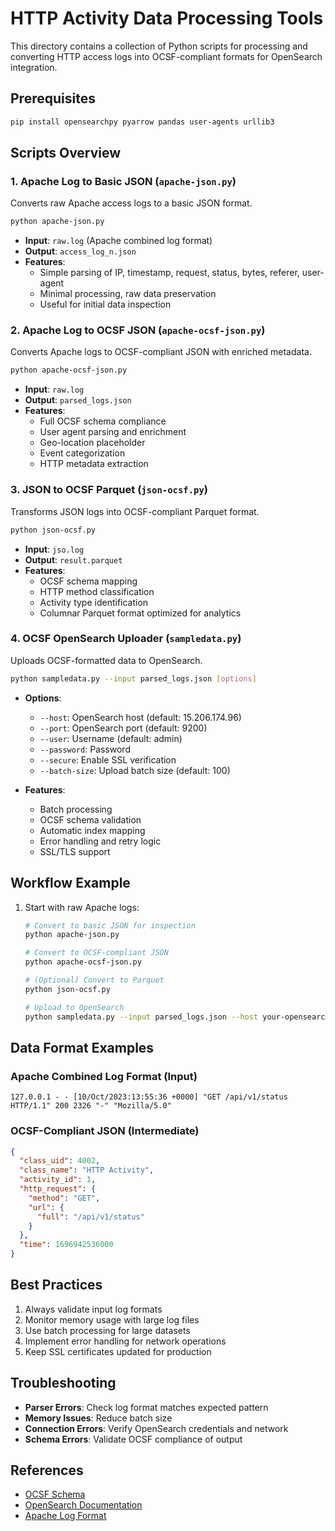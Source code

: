 # HTTP Activity Data Processing Tools

This directory contains a collection of Python scripts for processing and converting HTTP access logs into OCSF-compliant formats for OpenSearch integration.

## Prerequisites

```bash
pip install opensearchpy pyarrow pandas user-agents urllib3
```

## Scripts Overview

### 1. Apache Log to Basic JSON (`apache-json.py`)

Converts raw Apache access logs to a basic JSON format.

```bash
python apache-json.py
```

- **Input**: `raw.log` (Apache combined log format)
- **Output**: `access_log_n.json`
- **Features**:
  - Simple parsing of IP, timestamp, request, status, bytes, referer, user-agent
  - Minimal processing, raw data preservation
  - Useful for initial data inspection

### 2. Apache Log to OCSF JSON (`apache-ocsf-json.py`)

Converts Apache logs to OCSF-compliant JSON with enriched metadata.

```bash
python apache-ocsf-json.py
```

- **Input**: `raw.log`
- **Output**: `parsed_logs.json`
- **Features**:
  - Full OCSF schema compliance
  - User agent parsing and enrichment
  - Geo-location placeholder
  - Event categorization
  - HTTP metadata extraction

### 3. JSON to OCSF Parquet (`json-ocsf.py`)

Transforms JSON logs into OCSF-compliant Parquet format.

```bash
python json-ocsf.py
```

- **Input**: `jso.log`
- **Output**: `result.parquet`
- **Features**:
  - OCSF schema mapping
  - HTTP method classification
  - Activity type identification
  - Columnar Parquet format optimized for analytics

### 4. OCSF OpenSearch Uploader (`sampledata.py`)

Uploads OCSF-formatted data to OpenSearch.

```bash
python sampledata.py --input parsed_logs.json [options]
```

- **Options**:
  - `--host`: OpenSearch host (default: 15.206.174.96)
  - `--port`: OpenSearch port (default: 9200)
  - `--user`: Username (default: admin)
  - `--password`: Password
  - `--secure`: Enable SSL verification
  - `--batch-size`: Upload batch size (default: 100)

- **Features**:
  - Batch processing
  - OCSF schema validation
  - Automatic index mapping
  - Error handling and retry logic
  - SSL/TLS support

## Workflow Example

1. Start with raw Apache logs:
   ```bash
   # Convert to basic JSON for inspection
   python apache-json.py
   
   # Convert to OCSF-compliant JSON
   python apache-ocsf-json.py
   
   # (Optional) Convert to Parquet
   python json-ocsf.py
   
   # Upload to OpenSearch
   python sampledata.py --input parsed_logs.json --host your-opensearch-host
   ```

## Data Format Examples

### Apache Combined Log Format (Input)
```
127.0.0.1 - - [10/Oct/2023:13:55:36 +0000] "GET /api/v1/status HTTP/1.1" 200 2326 "-" "Mozilla/5.0"
```

### OCSF-Compliant JSON (Intermediate)
```json
{
  "class_uid": 4002,
  "class_name": "HTTP Activity",
  "activity_id": 1,
  "http_request": {
    "method": "GET",
    "url": {
      "full": "/api/v1/status"
    }
  },
  "time": 1696942536000
}
```

## Best Practices

1. Always validate input log formats
2. Monitor memory usage with large log files
3. Use batch processing for large datasets
4. Implement error handling for network operations
5. Keep SSL certificates updated for production

## Troubleshooting

- **Parser Errors**: Check log format matches expected pattern
- **Memory Issues**: Reduce batch size
- **Connection Errors**: Verify OpenSearch credentials and network
- **Schema Errors**: Validate OCSF compliance of output

## References

- [OCSF Schema](https://schema.ocsf.io/)
- [OpenSearch Documentation](https://opensearch.org/docs/latest/)
- [Apache Log Format](https://httpd.apache.org/docs/current/logs.html)
